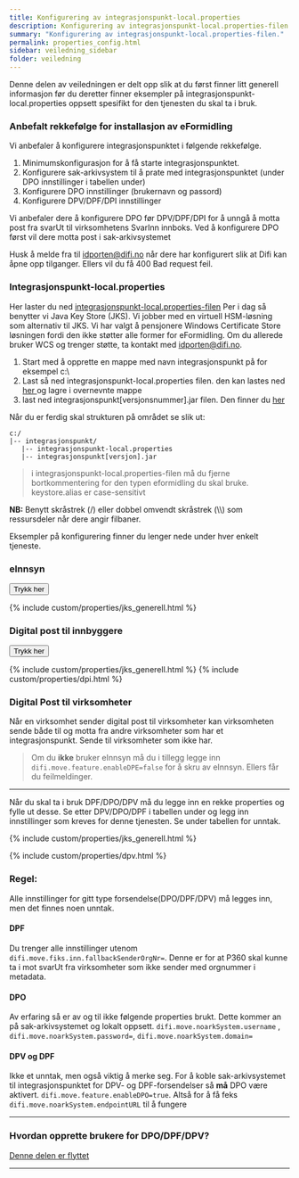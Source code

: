 ```yaml
---
title: Konfigurering av integrasjonspunkt-local.properties
description: Konfigurering av integrasjonspunkt-local.properties-filen.
summary: "Konfigurering av integrasjonspunkt-local.properties-filen."
permalink: properties_config.html
sidebar: veiledning_sidebar
folder: veiledning
---
```


Denne delen av veiledningen er delt opp slik at du først finner litt generell informasjon før du deretter finner eksempler på integrasjonspunkt-local.properties oppsett spesifikt for den tjenesten du skal ta i bruk. 

### Anbefalt rekkefølge for installasjon av eFormidling

Vi anbefaler å konfigurere integrasjonspunktet i følgende rekkefølge.

1. Minimumskonfigurasjon for å få starte integrasjonspunktet. 
2. Konfigurere sak-arkivsystem til å prate med integrasjonspunktet (under DPO innstillinger i tabellen under)
3. Konfigurere DPO innstillinger (brukernavn og passord) 
4. Konfigurere DPV/DPF/DPI innstillinger

Vi anbefaler dere å konfigurere DPO før DPV/DPF/DPI for å unngå å motta post fra svarUt til virksomhetens SvarInn innboks. Ved å konfigurere DPO først vil dere motta post i sak-arkivsystemet

Husk å melde fra til <a href="mailto:idporten@difi.no">idporten@difi.no</a> når dere har konfigurert slik at Difi kan åpne opp tilganger. Ellers vil du få 400 Bad request feil. 


### Integrasjonspunkt-local.properties

Her laster du ned [integrasjonspunkt-local.properties-filen](https://github.com/difi/move-integrasjonspunkt/blob/gh-pages/resources/integrasjonspunkt_local.properties) Per i dag så benytter vi Java Key Store (JKS). Vi jobber med en virtuell HSM-løsning som alternativ til JKS. Vi har valgt å pensjonere Windows Certificate Store løsningen fordi den ikke støtter alle former for eFormidling. Om du allerede bruker WCS og trenger støtte, ta kontakt med <a href="mailto:idporten@difi.no">idporten@difi.no</a>. 

1. Start med å opprette en mappe med navn integrasjonspunkt på for eksempel c:\
2. Last så ned integrasjonspunkt-local.properties filen. den kan lastes ned [her ](https://github.com/difi/move-integrasjonspunkt/blob/gh-pages/resources/integrasjonspunkt_local.properties) og lagre i overnevnte mappe
3. last ned integrasjonspunkt[versjonsnummer].jar filen. Den finner du [her](https://beta-meldingsutveksling.difi.no/service/local/artifact/maven/redirect?r=staging&g=no.difi.meldingsutveksling&a=integrasjonspunkt&v=1.7.82-SNAPSHOT)

Når du er ferdig skal strukturen på området se slik ut:
```
c:/
|-- integrasjonspunkt/
   |-- integrasjonspunkt-local.properties
   |-- integrasjonspunkt[versjon].jar
```

> i integrasjonspunkt-local.properties-filen må du fjerne bortkommentering for den typen eformidling du skal bruke.
> keystore.alias er case-sensitivt

**NB:** Benytt skråstrek (/) eller dobbel omvendt skråstrek (\\\\) som ressursdeler når dere angir filbaner.

Eksempler på konfigurering finner du lenger nede under hver enkelt tjeneste.

### eInnsyn 


<button data-toggle="collapse" data-target="#demo1">Trykk her</button>
<div id="demo1" class="collapse">
  {% include custom/properties/jks_generell.html %} 
</div>

### Digital post til innbyggere

<button data-toggle="collapse" data-target="#demo3">Trykk her</button>
<div id="demo3" class="collapse">
  {% include custom/properties/jks_generell.html %} 
  {% include custom/properties/dpi.html %}
</div>

### Digital Post til virksomheter

Når en virksomhet sender digital post til virksomheter kan virksomheten sende både til og motta fra andre virksomheter som har et integrasjonspunkt. Sende til virksomheter som ikke har. 


> Om du **ikke** bruker eInnsyn må du i tillegg legge inn ```difi.move.feature.enableDPE=false``` for å skru av eInnsyn. Ellers får du feilmeldinger.

---

Når du skal ta i bruk DPF/DPO/DPV må du legge inn en rekke properties og fylle ut desse. Se etter DPV/DPO/DPF i tabellen under og legg inn innstillinger som kreves for denne tjenesten. Se under tabellen for unntak.

  {% include custom/properties/jks_generell.html %} 
  
  {% include custom/properties/dpv.html %}
  
### Regel:
Alle innstillinger for gitt type forsendelse(DPO/DPF/DPV) må legges inn, men det finnes noen unntak.

#### DPF
Du trenger alle innstillinger utenom ```difi.move.fiks.inn.fallbackSenderOrgNr=```. Denne er for at P360 skal kunne ta i mot svarUt fra virksomheter som ikke sender med orgnummer i metadata.

#### DPO
Av erfaring så er av og til ikke følgende properties brukt. Dette kommer an på sak-arkivsystemet og lokalt oppsett. ```difi.move.noarkSystem.username``` , ```difi.move.noarkSystem.password=```, ```difi.move.noarkSystem.domain=``` 

#### DPV og DPF
Ikke et unntak, men også viktig å merke seg. For å koble sak-arkivsystemet til integrasjonspunktet for DPV- og DPF-forsendelser så **må** DPO være aktivert. ```difi.move.feature.enableDPO=true```. Altså for å få feks  ```difi.move.noarkSystem.endpointURL``` til å fungere

---

### Hvordan opprette brukere for DPO/DPF/DPV?

[Denne delen er flyttet](https://difi.github.io/move-integrasjonspunkt/create_users.html#opprette-dpo-bruker-altinn-formidlingstjeneste)

--- 
